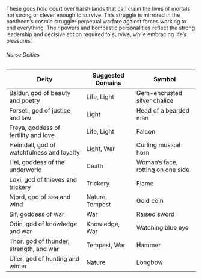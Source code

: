 These gods hold court over harsh lands that can claim the lives of mortals not strong or clever enough to survive. This struggle is mirrored in the pantheon’s cosmic struggle: perpetual warfare against forces working to end everything. Their powers and bombastic personalities reflect the strong leadership and decisive action required to survive, while embracing life’s pleasures.
###### Norse Deities
| Deity                                     | Suggested Domains | Symbol                            |
| ----------------------------------------- | ----------------- | --------------------------------- |
| Baldur, god of beauty and poetry          | Life, Light       | Gem-encrusted silver chalice      |
| Forseti, god of justice and law           | Light             | Head of a bearded man             |
| Freya, goddess of fertility and love      | Life, Light       | Falcon                            |
| Heimdall, god of watchfulness and loyalty | Light, War        | Curling musical horn              |
| Hel, goddess of the underworld            | Death             | Woman’s face, rotting on one side |
| Loki, god of thieves and trickery         | Trickery          | Flame                             |
| Njord, god of sea and wind                | Nature, Tempest   | Gold coin                         |
| Sif, goddess of war                       | War               | Raised sword                      |
| Odin, god of knowledge and war            | Knowledge, War    | Watching blue eye                 |
| Thor, god of thunder, strength, and war   | Tempest, War      | Hammer                            |
| Uller, god of hunting and winter          | Nature            | Longbow                           |
